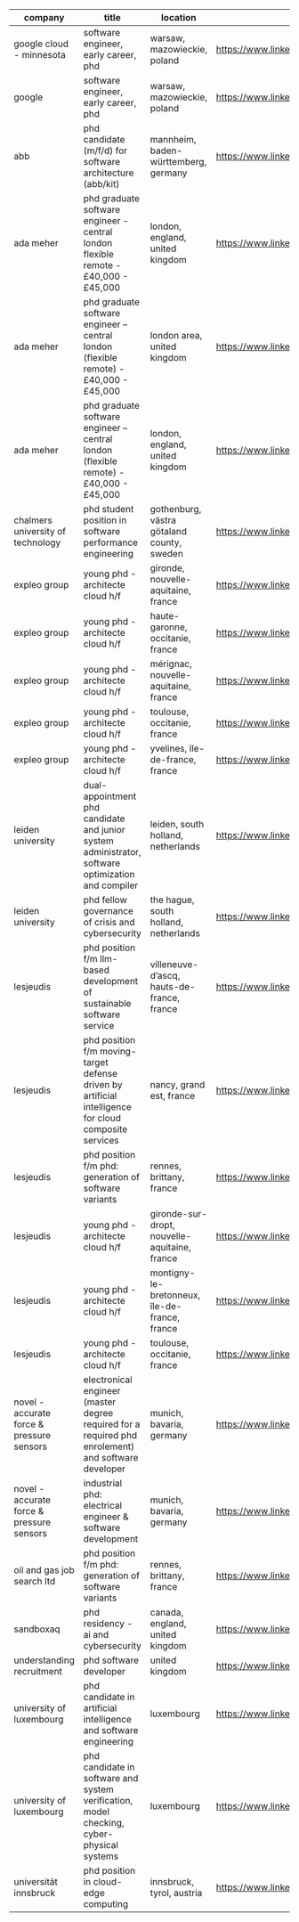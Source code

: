 |company|title|location|link|
|---|---|---|---|
|google cloud - minnesota|software engineer, early career, phd|warsaw, mazowieckie, poland|https://www.linkedin.com/jobs/view/3996398286|
|google|software engineer, early career, phd|warsaw, mazowieckie, poland|https://www.linkedin.com/jobs/view/3872972128|
|abb|phd candidate (m/f/d) for software architecture (abb/kit)|mannheim, baden-württemberg, germany|https://www.linkedin.com/jobs/view/3977098304|
|ada meher|phd graduate software engineer - central london flexible remote - £40,000 - £45,000|london, england, united kingdom|https://www.linkedin.com/jobs/view/3980944424|
|ada meher|phd graduate software engineer – central london (flexible remote) - £40,000 - £45,000|london area, united kingdom|https://www.linkedin.com/jobs/view/3980361051|
|ada meher|phd graduate software engineer – central london (flexible remote) - £40,000 - £45,000|london, england, united kingdom|https://www.linkedin.com/jobs/view/3980077806|
|chalmers university of technology|phd student position in software performance engineering|gothenburg, västra götaland county, sweden|https://www.linkedin.com/jobs/view/3920161469|
|expleo group|young phd - architecte cloud h/f|gironde, nouvelle-aquitaine, france|https://www.linkedin.com/jobs/view/3902057668|
|expleo group|young phd - architecte cloud h/f|haute-garonne, occitanie, france|https://www.linkedin.com/jobs/view/3952848201|
|expleo group|young phd - architecte cloud h/f|mérignac, nouvelle-aquitaine, france|https://www.linkedin.com/jobs/view/3986228309|
|expleo group|young phd - architecte cloud h/f|toulouse, occitanie, france|https://www.linkedin.com/jobs/view/3986226786|
|expleo group|young phd - architecte cloud h/f|yvelines, île-de-france, france|https://www.linkedin.com/jobs/view/3869643279|
|leiden university|dual-appointment phd candidate and junior system administrator, software optimization and compiler|leiden, south holland, netherlands|https://www.linkedin.com/jobs/view/3982905385|
|leiden university|phd fellow governance of crisis and cybersecurity|the hague, south holland, netherlands|https://www.linkedin.com/jobs/view/3987369599|
|lesjeudis|phd position f/m llm-based development of sustainable software service|villeneuve-d’ascq, hauts-de-france, france|https://www.linkedin.com/jobs/view/3984958548|
|lesjeudis|phd position f/m moving-target defense driven by artificial intelligence for cloud composite services|nancy, grand est, france|https://www.linkedin.com/jobs/view/3989056387|
|lesjeudis|phd position f/m phd: generation of software variants|rennes, brittany, france|https://www.linkedin.com/jobs/view/3984957153|
|lesjeudis|young phd - architecte cloud h/f|gironde-sur-dropt, nouvelle-aquitaine, france|https://www.linkedin.com/jobs/view/3984958039|
|lesjeudis|young phd - architecte cloud h/f|montigny-le-bretonneux, île-de-france, france|https://www.linkedin.com/jobs/view/3984959378|
|lesjeudis|young phd - architecte cloud h/f|toulouse, occitanie, france|https://www.linkedin.com/jobs/view/3984961841|
|novel - accurate force & pressure sensors|electronical engineer  (master degree required for a required phd enrolement) and software developer|munich, bavaria, germany|https://www.linkedin.com/jobs/view/3812329057|
|novel - accurate force & pressure sensors|industrial phd: electrical engineer & software development|munich, bavaria, germany|https://www.linkedin.com/jobs/view/3970209922|
|oil and gas job search ltd|phd position f/m phd: generation of software variants|rennes, brittany, france|https://www.linkedin.com/jobs/view/3981879346|
|sandboxaq|phd residency - ai and cybersecurity|canada, england, united kingdom|https://www.linkedin.com/jobs/view/3948743427|
|understanding recruitment|phd software developer|united kingdom|https://www.linkedin.com/jobs/view/3996665088|
|university of luxembourg|phd candidate in artificial intelligence and software engineering|luxembourg|https://www.linkedin.com/jobs/view/3825028827|
|university of luxembourg|phd candidate in software and system verification, model checking, cyber-physical systems|luxembourg|https://www.linkedin.com/jobs/view/3892890325|
|universität innsbruck|phd position in cloud-edge computing|innsbruck, tyrol, austria|https://www.linkedin.com/jobs/view/3995657314|